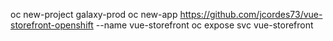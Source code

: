 oc new-project galaxy-prod
oc new-app https://github.com/jcordes73/vue-storefront-openshift --name vue-storefront
oc expose svc vue-storefront
